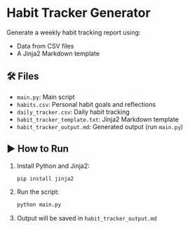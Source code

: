 # Habit Tracker Generator

Generate a weekly habit tracking report using:
- Data from CSV files
- A Jinja2 Markdown template

## 🛠 Files
- `main.py`: Main script
- `habits.csv`: Personal habit goals and reflections
- `daily_tracker.csv`: Daily habit tracking
- `habit_tracker_template.txt`: Jinja2 Markdown template
- `habit_tracker_output.md`: Generated output (run `main.py`)

## ▶ How to Run
1. Install Python and Jinja2:
   ```bash
   pip install jinja2
   ```
2. Run the script:
   ```bash
   python main.py
   ```
3. Output will be saved in `habit_tracker_output.md`
